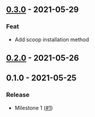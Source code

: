 
<a name="0.3.0"></a>
## [0.3.0](https://github.com/ethanhassett/tfvm/compare/diff?targetBranch=refs%sFtags%2F0.2.0&sourceBranch=refs%2Ftags%2F0.3.0) - 2021-05-29

### Feat

- Add scoop installation method


<a name="0.2.0"></a>
## [0.2.0](https://github.com/ethanhassett/tfvm/compare/diff?targetBranch=refs%sFtags%2F0.1.0&sourceBranch=refs%2Ftags%2F0.2.0) - 2021-05-26


<a name="0.1.0"></a>
## 0.1.0 - 2021-05-25

### Release

- Milestone 1 ([#1](https://github.com/ethanhassett/tfvm/issues/1))

